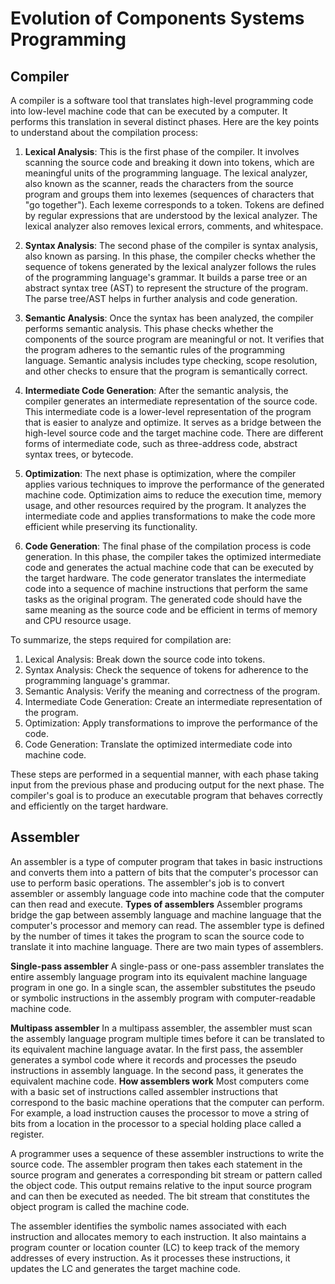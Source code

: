# Evolution of Components Systems Programming

## Compiler

A compiler is a software tool that translates high-level programming code into low-level machine code that can be executed by a computer. It performs this translation in several distinct phases. Here are the key points to understand about the compilation process:

1. **Lexical Analysis**: This is the first phase of the compiler. It involves scanning the source code and breaking it down into tokens, which are meaningful units of the programming language. The lexical analyzer, also known as the scanner, reads the characters from the source program and groups them into lexemes (sequences of characters that "go together"). Each lexeme corresponds to a token. Tokens are defined by regular expressions that are understood by the lexical analyzer. The lexical analyzer also removes lexical errors, comments, and whitespace.

2. **Syntax Analysis**: The second phase of the compiler is syntax analysis, also known as parsing. In this phase, the compiler checks whether the sequence of tokens generated by the lexical analyzer follows the rules of the programming language's grammar. It builds a parse tree or an abstract syntax tree (AST) to represent the structure of the program. The parse tree/AST helps in further analysis and code generation.

3. **Semantic Analysis**: Once the syntax has been analyzed, the compiler performs semantic analysis. This phase checks whether the components of the source program are meaningful or not. It verifies that the program adheres to the semantic rules of the programming language. Semantic analysis includes type checking, scope resolution, and other checks to ensure that the program is semantically correct.

4. **Intermediate Code Generation**: After the semantic analysis, the compiler generates an intermediate representation of the source code. This intermediate code is a lower-level representation of the program that is easier to analyze and optimize. It serves as a bridge between the high-level source code and the target machine code. There are different forms of intermediate code, such as three-address code, abstract syntax trees, or bytecode.

5. **Optimization**: The next phase is optimization, where the compiler applies various techniques to improve the performance of the generated machine code. Optimization aims to reduce the execution time, memory usage, and other resources required by the program. It analyzes the intermediate code and applies transformations to make the code more efficient while preserving its functionality.

6. **Code Generation**: The final phase of the compilation process is code generation. In this phase, the compiler takes the optimized intermediate code and generates the actual machine code that can be executed by the target hardware. The code generator translates the intermediate code into a sequence of machine instructions that perform the same tasks as the original program. The generated code should have the same meaning as the source code and be efficient in terms of memory and CPU resource usage.

To summarize, the steps required for compilation are:

1. Lexical Analysis: Break down the source code into tokens.
2. Syntax Analysis: Check the sequence of tokens for adherence to the programming language's grammar.
3. Semantic Analysis: Verify the meaning and correctness of the program.
4. Intermediate Code Generation: Create an intermediate representation of the program.
5. Optimization: Apply transformations to improve the performance of the code.
6. Code Generation: Translate the optimized intermediate code into machine code.

These steps are performed in a sequential manner, with each phase taking input from the previous phase and producing output for the next phase. The compiler's goal is to produce an executable program that behaves correctly and efficiently on the target hardware.

## Assembler
An assembler is a type of computer program that takes in basic instructions and converts them into a pattern of bits that the computer's processor can use to perform basic operations. The assembler's job is to convert assembler or assembly language code into machine code that the computer can then read and execute.
**Types of assemblers**
Assembler programs bridge the gap between assembly language and machine language that the computer's processor and memory can read. The assembler type is defined by the number of times it takes the program to scan the source code to translate it into machine language. There are two main types of assemblers.

**Single-pass assembler**
A single-pass or one-pass assembler translates the entire assembly language program into its equivalent machine language program in one go. In a single scan, the assembler substitutes the pseudo or symbolic instructions in the assembly program with computer-readable machine code.

**Multipass assembler**
In a multipass assembler, the assembler must scan the assembly language program multiple times before it can be translated to its equivalent machine language avatar. In the first pass, the assembler generates a symbol code where it records and processes the pseudo instructions in assembly language. In the second pass, it generates the equivalent machine code.
**How assemblers work**
Most computers come with a basic set of instructions called assembler instructions that correspond to the basic machine operations that the computer can perform. For example, a load instruction causes the processor to move a string of bits from a location in the processor to a special holding place called a register.

A programmer uses a sequence of these assembler instructions to write the source code. The assembler program then takes each statement in the source program and generates a corresponding bit stream or pattern called the object code. This output remains relative to the input source program and can then be executed as needed. The bit stream that constitutes the object program is called the machine code.

The assembler identifies the symbolic names associated with each instruction and allocates memory to each instruction. It also maintains a program counter or location counter (LC) to keep track of the memory addresses of every instruction. As it processes these instructions, it updates the LC and generates the target machine code.